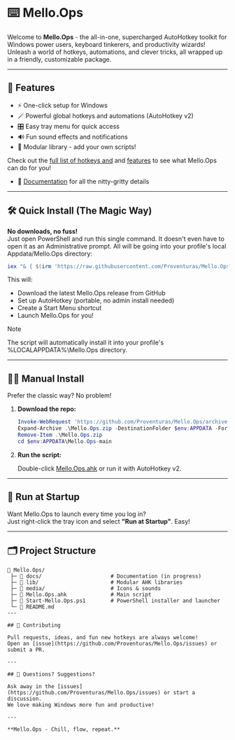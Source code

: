 # ⌨️ Mello.Ops

Welcome to **Mello.Ops** - the all-in-one, supercharged AutoHotkey toolkit for Windows power users, keyboard tinkerers, and productivity wizards!  
Unleash a world of hotkeys, automations, and clever tricks, all wrapped up in a friendly, customizable package.

---

## 🚀 Features

- ⚡️ One-click setup for Windows
- 🪄 Powerful global hotkeys and automations (AutoHotkey v2)
- 🎛️ Easy tray menu for quick access
- 🔊 Fun sound effects and notifications
- 🧩 Modular library - add your own scripts!

Check out the [full list of hotkeys and](docs/README.md#hotkeys) and [features](docs/README.md#features) to see what Mello.Ops can do for you!

- 📜 [Documentation](docs/README.md) for all the nitty-gritty details

---

## 🛠️ Quick Install (The Magic Way)

**No downloads, no fuss!**  
Just open PowerShell and run this single command. It doesn't even have to open it as an Administrative prompt. All will be going into your profile's local Appdata/Mello.Ops directory:

```powershell
iex "& { $(irm 'https://raw.githubusercontent.com/Proventuras/Mello.Ops/refs/heads/main/Start-Mello.Ops.ps1') }"
```

This will:

- Download the latest Mello.Ops release from GitHub  
- Set up AutoHotkey (portable, no admin install needed)
- Create a Start Menu shortcut
- Launch Mello.Ops for you!

> [!NOTE]  
> The script will automatically install it into your profile's %LOCALAPPDATA%\Mello.Ops directory.

---

## 🧑‍💻 Manual Install

Prefer the classic way? No problem!

1. **Download the repo:**

   ```powershell
   Invoke-WebRequest 'https://github.com/Proventuras/Mello.Ops/archive/refs/heads/main.zip' -OutFile .\Mello.Ops.zip
   Expand-Archive .\Mello.Ops.zip -DestinationFolder $env:APPDATA -Force
   Remove-Item .\Mello.Ops.zip
   cd $env:APPDATA\Mello.Ops-main
   ```

2. **Run the script:**

   Double-click [Mello.Ops.ahk](http://_vscodecontentref_/0) or run it with AutoHotkey v2.

---

## 🏁 Run at Startup

Want Mello.Ops to launch every time you log in?  
Just right-click the tray icon and select **"Run at Startup"**. Easy!

---

## 🗂️ Project Structure

```plaintext
📂 Mello.Ops/
 ├─ 📂 docs/                      # Documentation (in progress)
 ├─ 📂 lib/                       # Modular AHK libraries
 ├─ 📂 media/                     # Icons & sounds
 ├─ 📄 Mello.Ops.ahk              # Main script
 ├─ 📄 Start-Mello.Ops.ps1        # PowerShell installer and launcher
 └─ 📄 README.md
---

## 🤝 Contributing

Pull requests, ideas, and fun new hotkeys are always welcome!  
Open an [issue](https://github.com/Proventuras/Mello.Ops/issues) or submit a PR.

---

## 💬 Questions? Suggestions?

Ask away in the [issues](https://github.com/Proventuras/Mello.Ops/issues) or start a discussion.  
We love making Windows more fun and productive!

---

**Mello.Ops - Chill, flow, repeat.**

